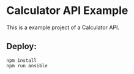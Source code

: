 # Calculator API Example

This is a example project of a Calculator API.

## Deploy:

```
npm install
npm run ansible
```
